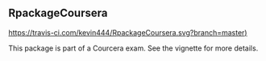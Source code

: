 ## RpackageCoursera

<!-- badges: start -->
[https://travis-ci.com/kevin444/RpackageCoursera.svg?branch=master)](https://travis-ci.com/kevin444/RpackageCoursera)
<!-- badges: end -->



This package is part of a Courcera exam. See the vignette for more details.

